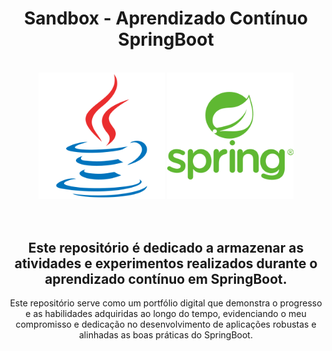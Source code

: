<h1 align="center"> Sandbox - Aprendizado Contínuo SpringBoot</h1> <br>

<div align="center">
    <img alt="Java" width="40%" src="https://raw.githubusercontent.com/devicons/devicon/master/icons/java/java-original.svg">
    <img alt="SpringBoot" width="40%" src="https://raw.githubusercontent.com/devicons/devicon/master/icons/spring/spring-original-wordmark.svg">
<div><br><br>

<h2>Este repositório é dedicado a armazenar as atividades e experimentos realizados durante o aprendizado contínuo em SpringBoot.</h2>

<p> Este repositório serve como um portfólio digital que demonstra o progresso e as habilidades adquiridas ao longo do tempo, evidenciando o meu compromisso e dedicação no desenvolvimento de aplicações robustas e alinhadas
  as boas práticas do SpringBoot. </p>
</div></div>
